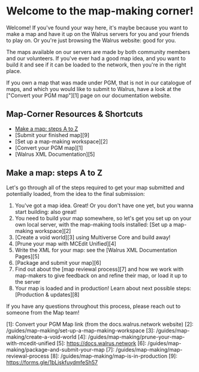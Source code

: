 # **Welcome to the map-making corner!**

Welcome! If you've found your way here, it's maybe because you want to make a map and have it up on the Walrus servers for you and your friends to play on.  Or you're just browsing the Walrus website: good for you.

The maps available on our servers are made by both community members and our volunteers.  If you've ever had a good map idea, and you want to build it and see if it can be loaded to the network, then you're in the right place.

If you own a map that was made under PGM, that is not in our catalogue of maps, and which you would like to submit to Walrus, have a look at the ["Convert your PGM map"][1] page on our documentation website.


## **Map-Corner Resources & Shortcuts**

- [Make a map: steps A to Z](#make-a-map-steps-a-to-z)
- [Submit your finished map][9]
- [Set up a map-making workspace][2]
- [Convert your PGM map][1]
- [Walrus XML Documentation][5]


## **Make a map: steps A to Z**

Let's go through all of the steps required to get your map submitted and potentially loaded, from the idea to the final submission:

1. You've got a map idea. Great! Or you don't have one yet, but you wanna start building: also great!
2. You need to build your map somewhere, so let's get you set up on your own local server, with the map-making tools installed: [Set up a map-making workspace][2]
3. [Create a void world][3] using Multiverse Core and build away!
4. [Prune your map with MCEdit Unified][4]
5. Write the XML for your map: see the [Walrus XML Documentation Pages][5]
6. [Package and submit your map][6]
7. Find out about the [map reviewal process][7] and how we work with map-makers to give feedback on and refine their map, or load it up to the server
8. Your map is loaded and in production! Learn about next possible steps: [Production & updates][8]

If you have any questions throughout this process, please reach out to someone from the Map team!

[1]: Convert your PGM Map link (from the docs.walrus.network website)
[2]: /guides/map-making/set-up-a-map-making-workspace
[3]: /guides/map-making/create-a-void-world
[4]: /guides/map-making/prune-your-map-with-mcedit-unified
[5]: https://docs.walrus.network
[6]: /guides/map-making/package-and-submit-your-map
[7]: /guides/map-making/map-reviewal-process
[8]: /guides/map-making/map-is-in-production
[9]: https://forms.gle/1bLjskfuydmfeSh57
